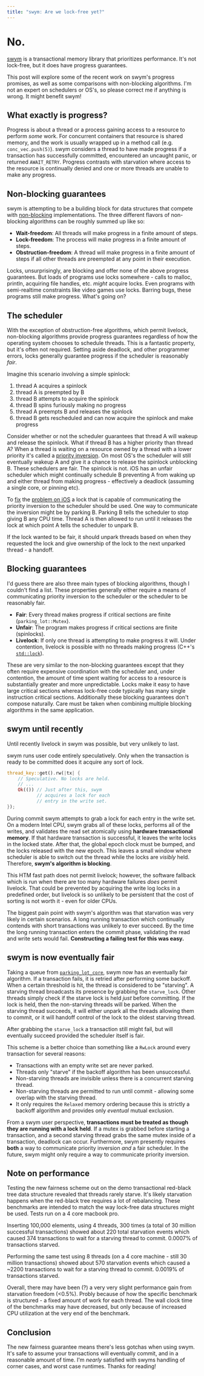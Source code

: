 ```yaml
---
title: "swym: Are we lock-free yet?"
---
```


# No.

[swym](https://github.com/mtak-/swym) is a transactional memory library that prioritizes performance. It's not lock-free, but it does have progress guarantees.

This post will explore some of the recent work on swym's progress promises, as well as some comparisons with non-blocking algorithms. I'm not an expert on schedulers or OS's, so please correct me if anything is wrong. It might benefit swym!

## What exactly is progress?

Progress is about a thread or a process gaining access to a resource to perform _some_ work. For concurrent containers that resource is shared memory, and the work is usually wrapped up in a method call (e.g. `conc_vec.push(5)`). swym considers a thread to have made progress if a transaction has successfully committed, encountered an uncaught panic, or returned `AWAIT_RETRY`. Progress contrasts with starvation where access to the resource is continually denied and one or more threads are unable to make any progress.

## Non-blocking guarantees

swym is attempting to be a building block for data structures that compete with [non-blocking](https://en.wikipedia.org/wiki/Non-blocking_algorithm) implementations. The three different flavors of non-blocking algorithms can be roughly summed up like so:

- **Wait-freedom**: All threads will make progress in a finite amount of steps.
- **Lock-freedom**: The process will make progress in a finite amount of steps.
- **Obstruction-freedom**: A thread will make progress in a finite amount of steps if all other threads are preempted at any point in their execution.

Locks, unsurprisingly, are blocking and offer none of the above progress guarantees. But loads of programs use locks somewhere - calls to malloc, println, acquiring file handles, etc. _might_ acquire locks. Even programs with semi-realtime constraints like video games use locks. Barring bugs, these programs still make progress. What's going on?

## The scheduler

With the exception of obstruction-free algorithms, which permit livelock, non-blocking algorithms provide progress guarantees regardless of how the operating system chooses to schedule threads. This is a fantastic property, but it's often not required. Setting aside deadlock, and other programmer errors, locks generally guarantee progress if the scheduler is reasonably *fair*.

Imagine this scenario involving a simple spinlock:
1. thread A acquires a spinlock
2. thread A is preempted by B
3. thread B attempts to acquire the spinlock
4. thread B spins furiously making no progress
5. thread A preempts B and releases the spinlock
6. thread B gets rescheduled and can now acquire the spinlock and make progress

Consider whether or not the scheduler guarantees that thread A will wakeup and release the spinlock. What if thread B has a higher priority than thread A? When a thread is waiting on a resource owned by a thread with a lower priority it's called a [priority inversion](https://en.wikipedia.org/wiki/Priority_inversion). On most OS's the scheduler will still eventually wakeup A and give it a chance to release the spinlock unblocking B. These schedulers are fair. The spinlock is not. iOS has an unfair scheduler which might continually schedule B preventing A from waking up and either thread from making progress - effectively a deadlock (assuming a single core, or pinning etc).

To [fix](https://developer.apple.com/documentation/os/1646466-os_unfair_lock_lock) the [problem on iOS](https://www.mikeash.com/pyblog/friday-qa-2017-10-27-locks-thread-safety-and-swift-2017-edition.html) a lock that is capable of communicating the priority inversion to the scheduler should be used. One way to communicate the inversion might be by parking B. Parking B tells the scheduler to stop giving B any CPU time. Thread A is then allowed to run until it releases the lock at which point A tells the scheduler to unpark B.

If the lock wanted to be fair, it should unpark threads based on when they requested the lock and give ownership of the lock to the next unparked thread - a handoff.

## Blocking guarantees

I'd guess there are also three main types of blocking algorithms, though I couldn't find a list. These properties generally either require a means of communicating priority inversion to the scheduler or the scheduler to be reasonably fair.

- **Fair**: Every thread makes progress if critical sections are finite (`parking_lot::Mutex`).
- **Unfair**: The program makes progress if critical sections are finite (spinlocks).
- **Livelock**: If only one thread is attempting to make progress it will. Under contention, livelock is possible with no threads making progress (C++'s [`std::lock`](https://en.cppreference.com/w/cpp/thread/lock)).

These are very similar to the non-blocking guarantees except that they often require expensive coordination with the scheduler and, under contention, the amount of time spent waiting for access to a resource is substantially greater and more unpredictable. Locks make it easy to have large critical sections whereas lock-free code typically has many single instruction critical sections. Additionally these blocking guarantees don't compose naturally. Care must be taken when combining multiple blocking algorithms in the same application.

## swym until recently

Until recently livelock in swym was possible, but very unlikely to last.

swym runs user code entirely speculatively. Only when the transaction is ready to be committed does it acquire any sort of lock.

```rust
thread_key::get().rw(|tx| {
    // Speculative. No locks are held.
    // ...
    Ok(()) // Just after this, swym
           // acquires a lock for each
           // entry in the write set.
});
```

During commit swym attempts to grab a lock for each entry in the write set. On a modern Intel CPU, swym grabs all of these locks, performs all of the writes, and validates the read set atomically using **hardware transactional memory**. If that hardware transaction is successful, it leaves the write locks in the locked state. After that, the global epoch clock must be bumped, and the locks released with the new epoch. This leaves a small window where scheduler is able to switch out the thread while the locks are _visibly_ held. Therefore, **swym's algorithm is blocking**.

This HTM fast path does not permit livelock; however, the software fallback which is run when there are too many hardware failures _does_ permit livelock. That could be prevented by acquiring the write log locks in a predefined order, but livelock is so unlikely to be persistent that the cost of sorting is not worth it - even for older CPUs.

The biggest pain point with swym's algorithm was that starvation was very likely in certain scenarios. A long running transaction which continually contends with short transactions was unlikely to ever succeed. By the time the long running transaction enters the commit phase, validating the read and write sets would fail. **Constructing a failing test for this was easy.**

## swym is now eventually fair

Taking a queue from [`parking_lot_core`](https://docs.rs/parking_lot_core/0.5.0/parking_lot_core/), swym now has an eventually fair algorithm. If a transaction fails, it is retried after performing some backoff. When a certain threshold is hit, the thread is considered to be "starving". A starving thread broadcasts its presence by grabbing the `starve_lock`. Other threads simply check if the starve lock is held _just_ before committing. If the lock is held, then the non-starving threads will be parked. When the starving thread succeeds, it will either unpark all the threads allowing them to commit, or it will handoff control of the lock to the oldest starving thread.

After grabbing the `starve_lock` a transaction still might fail, but will eventually succeed provided the scheduler itself is fair.

This scheme is a better choice than something like a `RwLock` around every transaction for several reasons:
- Transactions with an empty write set are never parked.
- Threads only "starve" if the backoff algorithm has been unsuccessful.
- Non-starving threads are invisible unless there is a concurrent starving thread.
- Non-starving threads are permitted to run until commit - allowing some overlap with the starving thread.
- It only requires the `Relaxed` memory ordering because this is strictly a backoff algorithm and provides only _eventual_ mutual exclusion.

From a swym user perspective, **transactions must be treated as though they are running with a lock held**. If a mutex is grabbed before starting a transaction, and a second starving thread grabs the same mutex inside of a transaction, deadlock can occur. Furthermore, swym presently requires **both** a way to communicate priority inversion _and_ a fair scheduler. In the future, swym might only require a way to communicate priority inversion.

## Note on performance

Testing the new fairness scheme out on the demo transactional red-black tree data structure revealed that threads rarely starve. It's likely starvation happens when the red-black tree requires a lot of rebalancing. These benchmarks are intended to match the way lock-free data structures might be used. Tests run on a 4 core macbook pro.

Inserting 100,000 elements, using 4 threads, 300 times (a total of 30 million successful transactions) showed about 220 total starvation events which caused 374 transactions to wait for a starving thread to commit. 0.0007% of transactions starved.

Performing the same test using 8 threads (on a 4 core machine - still 30 million transactions) showed about 570 starvation events which caused a ~2200 transactions to wait for a starving thread to commit. 0.0019% of transactions starved.

Overall, there may have been (?) a very very slight performance gain from starvation freedom (<0.5%). Probly because of how the specific benchmark is structured - a fixed amount of work for each thread. The wall clock time of the benchmarks may have decreased, but only because of increased CPU utilization at the very end of the benchmark.

## Conclusion

The new fairness guarantee means there's less gotchas when using swym. It's safe to assume your transactions will eventually commit, and in a reasonable amount of time. I'm _nearly_ satisfied with swyms handling of corner cases, and worst case runtimes. Thanks for reading!
